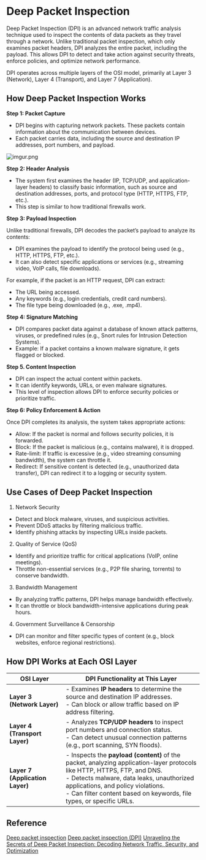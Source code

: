 # Deep Packet Inspection

Deep Packet Inspection (DPI) is an advanced network traffic analysis technique used to inspect the contents of data packets as they travel through a network. Unlike traditional packet inspection, which only examines packet headers, DPI analyzes the entire packet, including the payload. This allows DPI to detect and take action against security threats, enforce policies, and optimize network performance.

DPI operates across multiple layers of the OSI model, primarily at Layer 3 (Network), Layer 4 (Transport), and Layer 7 (Application).

## How Deep Packet Inspection Works

**Step 1: Packet Capture**

- DPI begins with capturing network packets. These packets contain information about the communication between devices.
- Each packet carries data, including the source and destination IP addresses, port numbers, and payload.

![imgur.png](https://i.imgur.com/DfVyzEz.png)

**Step 2: Header Analysis**

- The system first examines the header (IP, TCP/UDP, and application-layer headers) to classify basic information, such as source and destination addresses, ports, and protocol type (HTTP, HTTPS, FTP, etc.).
- This step is similar to how traditional firewalls work.

**Step 3: Payload Inspection**

Unlike traditional firewalls, DPI decodes the packet’s payload to analyze its contents:

- DPI examines the payload to identify the protocol being used (e.g., HTTP, HTTPS, FTP, etc.).
- It can also detect specific applications or services (e.g., streaming video, VoIP calls, file downloads).

For example, if the packet is an HTTP request, DPI can extract:

- The URL being accessed.
- Any keywords (e.g., login credentials, credit card numbers).
- The file type being downloaded (e.g., .exe, .mp4).

**Step 4: Signature Matching**

- DPI compares packet data against a database of known attack patterns, viruses, or predefined rules (e.g., Snort rules for Intrusion Detection Systems).
- Example: If a packet contains a known malware signature, it gets flagged or blocked.

**Step 5. Content Inspection**

- DPI can inspect the actual content within packets.
- It can identify keywords, URLs, or even malware signatures.
- This level of inspection allows DPI to enforce security policies or prioritize traffic.

**Step 6: Policy Enforcement & Action**

Once DPI completes its analysis, the system takes appropriate actions:

- Allow: If the packet is normal and follows security policies, it is forwarded.
- Block: If the packet is malicious (e.g., contains malware), it is dropped.
- Rate-limit: If traffic is excessive (e.g., video streaming consuming bandwidth), the system can throttle it.
- Redirect: If sensitive content is detected (e.g., unauthorized data transfer), DPI can redirect it to a logging or security system.

## Use Cases of Deep Packet Inspection

1. Network Security

- Detect and block malware, viruses, and suspicious activities.
- Prevent DDoS attacks by filtering malicious traffic.
- Identify phishing attacks by inspecting URLs inside packets.

2. Quality of Service (QoS)

- Identify and prioritize traffic for critical applications (VoIP, online meetings).
- Throttle non-essential services (e.g., P2P file sharing, torrents) to conserve bandwidth.

3. Bandwidth Management

- By analyzing traffic patterns, DPI helps manage bandwidth effectively.
- It can throttle or block bandwidth-intensive applications during peak hours.

4. Government Surveillance & Censorship

- DPI can monitor and filter specific types of content (e.g., block websites, enforce regional restrictions).

## How DPI Works at Each OSI Layer

| **OSI Layer**                   | **DPI Functionality at This Layer**                                                                                                                                                                                                                                                        |
| ------------------------------- | ------------------------------------------------------------------------------------------------------------------------------------------------------------------------------------------------------------------------------------------------------------------------------------------ |
| **Layer 3 (Network Layer)**     | - Examines **IP headers** to determine the source and destination IP addresses. <br> - Can block or allow traffic based on IP address filtering.                                                                                                                                           |
| **Layer 4 (Transport Layer)**   | - Analyzes **TCP/UDP headers** to inspect port numbers and connection status. <br> - Can detect unusual connection patterns (e.g., port scanning, SYN floods).                                                                                                                             |
| **Layer 7 (Application Layer)** | - Inspects the **payload (content)** of the packet, analyzing application-layer protocols like HTTP, HTTPS, FTP, and DNS. <br> - Detects malware, data leaks, unauthorized applications, and policy violations. <br> - Can filter content based on keywords, file types, or specific URLs. |

## Reference

[Deep packet inspection](https://en.wikipedia.org/wiki/Deep_packet_inspection)
[Deep packet inspection (DPI)](https://www.techtarget.com/searchnetworking/definition/deep-packet-inspection-DPI)
[Unraveling the Secrets of Deep Packet Inspection: Decoding Network Traffic, Security, and Optimization](https://medium.com/@mustafabakla/unraveling-the-secrets-of-deep-packet-inspection-decoding-network-traffic-security-and-4260703366ff)
